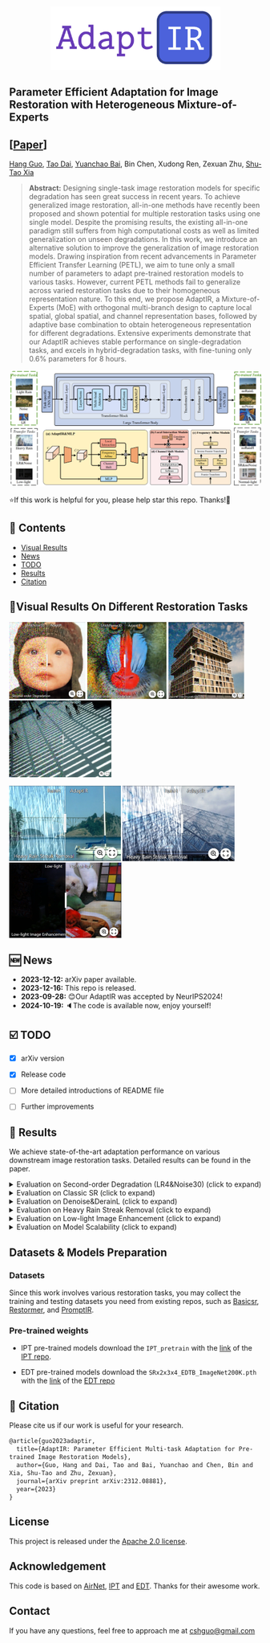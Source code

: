 <p align="center">
    <img src="assets/adaptir_logo.png" width="340">
</p>

## Parameter Efficient Adaptation for Image Restoration with Heterogeneous Mixture-of-Experts

## [[Paper](https://arxiv.org/pdf/2312.08881.pdf)] 

[Hang Guo](https://github.com/csguoh), [Tao Dai](https://cstaodai.com/), [Yuanchao Bai](https://scholar.google.com/citations?user=hjYIFZcAAAAJ&hl=zh-CN), Bin Chen, Xudong Ren, Zexuan Zhu, [Shu-Tao Xia](https://scholar.google.com/citations?hl=zh-CN&user=koAXTXgAAAAJ)


> **Abstract:**  Designing single-task image restoration models for specific degradation has seen great success in recent years. To achieve generalized image restoration, all-in-one methods have recently been proposed and shown potential for multiple restoration tasks using one single model. Despite the promising results, the existing all-in-one paradigm still suffers from high computational costs as well as limited generalization on unseen degradations. In this work, we introduce an alternative solution to improve the generalization of image restoration models. Drawing inspiration from recent advancements in Parameter Efficient Transfer Learning (PETL), we aim to tune only a small number of parameters to adapt pre-trained restoration models to various tasks. However, current PETL methods fail to generalize across varied restoration tasks due to their homogeneous representation nature. To this end, we propose AdaptIR, a Mixture-of-Experts (MoE) with orthogonal multi-branch design to capture local spatial, global spatial, and channel representation bases, followed by adaptive base combination to obtain heterogeneous representation for different degradations. Extensive experiments demonstrate that our AdaptIR achieves stable performance on single-degradation tasks, and excels in hybrid-degradation tasks, with fine-tuning only 0.6% parameters for 8 hours.


<p align="center">
    <img src="assets/pipeline.png" style="border-radius: 15px">
</p>

⭐If this work is helpful for you, please help star this repo. Thanks!🤗



## 📑 Contents

- [Visual Results](#visual_results)
- [News](#news)
- [TODO](#todo)
- [Results](#results)
- [Citation](#cite)


## <a name="visual_results"></a>:eyes:Visual Results On Different Restoration Tasks
[<img src="assets/imgsli1.png" height="153"/>](https://imgsli.com/MjI1Njk3) [<img src="assets/imgsli7.png" height="153"/>](https://imgsli.com/MjI1NzIx) [<img src="assets/imgsli5.png" height="153"/>](https://imgsli.com/MjI1NzEx) [<img src="assets/imgsli2.png" height="153"/>](https://imgsli.com/MjI1NzAw)

[<img src="assets/imgsli4.png" height="150"/>](https://imgsli.com/MjI1NzAz) [<img src="assets/imgsli3.png" height="150"/>](https://imgsli.com/MjI1NzAx) [<img src="assets/imgsli6.png" height="150"/>](https://imgsli.com/MjI1NzE2)



## <a name="news"></a> 🆕 News

- **2023-12-12:** arXiv paper available.
- **2023-12-16:** This repo is released.
- **2023-09-28:** 😊Our AdaptIR was accepted by NeurIPS2024!
- **2024-10-19:** 🔈The code is available now, enjoy yourself!



## <a name="todo"></a> ☑️ TODO

- [x] arXiv version
- [x] Release code
- [ ] More detailed introductions of README file 
- [ ] Further improvements


## <a name="results"></a> 🥇 Results

We achieve state-of-the-art adaptation performance on various downstream image restoration tasks. Detailed results can be found in the paper.

<details>
<summary>Evaluation on Second-order Degradation (LR4&Noise30) (click to expand)</summary>

<p align="center">
  <img width="900" src="assets/SR&DN.png">
</p>
</details>


<details>
<summary>Evaluation on Classic SR (click to expand)</summary>

<p align="center">
  <img width="500" src="assets/classicSR.png">
</p>
</details>


<details>
<summary>Evaluation on Denoise&DerainL (click to expand)</summary>

<p align="center">
  <img width="500" src="assets/Dn&DRL.png">
</p>
</details>


<details>
<summary>Evaluation on Heavy Rain Streak Removal (click to expand)</summary>

<p align="center">
  <img width="500" src="assets/DRH.png">
</p>
</details>


<details>
<summary>Evaluation on Low-light Image Enhancement (click to expand)</summary>

<p align="center">
  <img width="500" src="assets/low-light.png">
</p>

</details>


<details>
<summary>Evaluation on Model Scalability (click to expand)</summary>

<p align="center">
  <img width="600" src="assets/scalabiltity.png">
</p>
</details>





## <a name="results"></a> Datasets & Models Preparation

### Datasets

Since this work involves various restoration tasks, you may collect the training and testing datasets you need from existing repos, such as [Basicsr](https://github.com/XPixelGroup/BasicSR/blob/master/docs/DatasetPreparation.md), [Restormer](https://github.com/swz30/Restormer/tree/main), and [PromptIR](https://github.com/va1shn9v/PromptIR/blob/main/INSTALL.md).




### Pre-trained weights

- IPT pre-trained models
download the `IPT_pretrain` with the [link](https://drive.google.com/drive/folders/1MVSdUX0YBExauG0fFz4ANiWTrq9xZEj7) of the [IPT repo](https://github.com/huawei-noah/Pretrained-IPT).


- EDT pre-trained models
download the `SRx2x3x4_EDTB_ImageNet200K.pth` with the [link](https://mycuhk-my.sharepoint.com/:f:/g/personal/1155137927_link_cuhk_edu_hk/Eikt_wPDrIFCpVpiU0zYNu0BwOhQIHgNWuH1FYZbxZhq_w?e=bVEVeW) of the [EDT repo](https://github.com/fenglinglwb/EDT)



## <a name="cite"></a> 🥰 Citation

Please cite us if our work is useful for your research.

```
@article{guo2023adaptir,
  title={AdaptIR: Parameter Efficient Multi-task Adaptation for Pre-trained Image Restoration Models},
  author={Guo, Hang and Dai, Tao and Bai, Yuanchao and Chen, Bin and Xia, Shu-Tao and Zhu, Zexuan},
  journal={arXiv preprint arXiv:2312.08881},
  year={2023}
}
```

## License

This project is released under the [Apache 2.0 license](LICENSE).

## Acknowledgement

This code is based on [AirNet](https://github.com/XLearning-SCU/2022-CVPR-AirNet), [IPT](https://github.com/huawei-noah/Pretrained-IPT) and [EDT](https://github.com/fenglinglwb/EDT). Thanks for their awesome work.

## Contact

If you have any questions, feel free to approach me at cshguo@gmail.com


